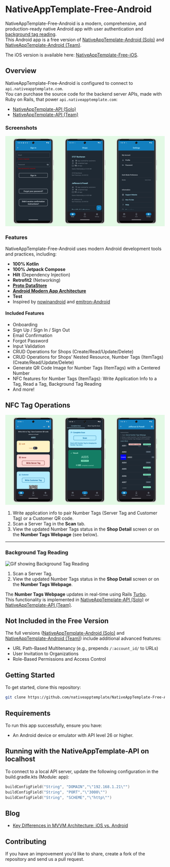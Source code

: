 # NativeAppTemplate-Free-Android

NativeAppTemplate-Free-Android is a modern, comprehensive, and production-ready native Android app with user authentication and [background tag reading](https://developer.apple.com/documentation/corenfc/adding-support-for-background-tag-reading).  
This Android app is a free version of  [NativeAppTemplate-Android (Solo)](https://nativeapptemplate.com/products/android-solo) and [NativeAppTemplate-Android (Team)](https://nativeapptemplate.com/products/android-team).  

The iOS version is available here: [NativeAppTemplate-Free-iOS](https://github.com/nativeapptemplate/NativeAppTemplate-Free-iOS).  

## Overview

NativeAppTemplate-Free-Android is configured to connect to `api.nativeapptemplate.com`.  
You can purchase the source code for the backend server APIs, made with Ruby on Rails, that power `api.nativeapptemplate.com`:

- [NativeAppTemplate-API (Solo)](https://nativeapptemplate.com/products/api-solo)  
- [NativeAppTemplate-API (Team)](https://nativeapptemplate.com/products/api-team)

### Screenshots

![Screenshot showing Sign in screen, Shops screen and Settings screen](https://github.com/nativeapptemplate/NativeAppTemplate-Free-Android/blob/main/docs/images/screenshots.png "Screenshot showing Sign in screen, Shops screen and Settings screen")

### Features

NativeAppTemplate-Free-Android uses modern Android development tools and practices, including:

- **100% Kotlin**
- **100% Jetpack Compose**
- **Hilt** (Dependency Injection)
- **Retrofit2** (Networking)
- **[Proto DataStore](https://developer.android.com/topic/libraries/architecture/datastore)**  
- **[Android Modern App Architecture](https://developer.android.com/topic/architecture#modern-app-architecture)**
- **Test**  
- Inspired by [nowinandroid](https://github.com/android/nowinandroid) and [emitron-Android](https://github.com/razeware/emitron-Android)

#### Included Features

- Onboarding
- Sign Up / Sign In / Sign Out
- Email Confirmation
- Forgot Password
- Input Validation
- CRUD Operations for Shops (Create/Read/Update/Delete)
- CRUD Operations for Shops’ Nested Resource, Number Tags (ItemTags) (Create/Read/Update/Delete)
- Generate QR Code Image for Number Tags (ItemTags) with a Centered Number
- NFC features for Number Tags (ItemTags): Write Application Info to a Tag, Read a Tag, Background Tag Reading
- And more!

## NFC Tag Operations

![Screenshot showing Write Application Info to Tag screen, Scan Tag screen, and Shop Detail screen](https://github.com/nativeapptemplate/NativeAppTemplate-Free-Android/blob/main/docs/images/screenshots_nfc.png "Screenshot showing Write Application Info to Tag screen, Scan Tag screen, and Shop Detail screen")

1. Write application info to pair Number Tags (Server Tag and Customer Tag) or a Customer QR code.  
2. Scan a Server Tag in the **Scan** tab.  
3. View the updated Number Tags status in the **Shop Detail** screen or on the **Number Tags Webpage** (see below).  

---

### Background Tag Reading

![Gif showing Background Tag Reading](https://github.com/nativeapptemplate/NativeAppTemplate-Free-Android/blob/main/docs/images/nfc.gif "Showing Background Tag Reading")

1. Scan a Server Tag.  
2. View the updated Number Tags status in the **Shop Detail** screen or on the **Number Tags Webpage**.  

The **Number Tags Webpage** updates in real-time using Rails [Turbo](https://turbo.hotwired.dev).  
This functionality is implemented in [NativeAppTemplate-API (Solo)](https://nativeapptemplate.com/products/api-solo) or [NativeAppTemplate-API (Team)](https://nativeapptemplate.com/products/api-team).  

## Not Included in the Free Version

The full versions ([NativeAppTemplate-Android (Solo)](https://nativeapptemplate.com/products/android-solo) and [NativeAppTemplate-Android (Team)](https://nativeapptemplate.com/products/android-team)) include additional advanced features:

- URL Path-Based Multitenancy (e.g., prepends `/:account_id/` to URLs)
- User Invitation to Organizations
- Role-Based Permissions and Access Control

## Getting Started

To get started, clone this repository:

```bash
git clone https://github.com/nativeapptemplate/NativeAppTemplate-Free-Android.git
```

## Requirements

To run this app successfully, ensure you have:

- An Android device or emulator with API level 26 or higher.

## Running with the NativeAppTemplate-API on localhost

To connect to a local API server, update the following configuration in the build.gradle.kts (Module: app):

```kotlin
buildConfigField("String", "DOMAIN","\"192.168.1.21\"")
buildConfigField("String", "PORT","\"3000\"")
buildConfigField("String", "SCHEME","\"http\"")
```

## Blog

- [Key Differences in MVVM Architecture: iOS vs. Android](https://medium.com/@dadachix/key-differences-in-mvvm-architecture-ios-vs-android-e239d30b2ea7)

## Contributing

If you have an improvement you'd like to share, create a fork of the repository and send us a pull request.
